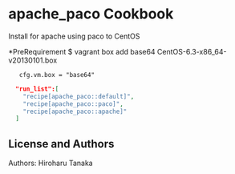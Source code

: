 apache_paco Cookbook
=========================
Install for apache using paco to CentOS

*PreRequirement
$ vagrant box add base64 CentOS-6.3-x86_64-v20130101.box

```vm.box
   cfg.vm.box = "base64"
```

```json
  "run_list":[
    "recipe[apache_paco::default]",
    "recipe[apache_paco::paco]",
    "recipe[apache_paco::apache]"
  ]
```

License and Authors
-------------------
Authors: Hiroharu Tanaka
